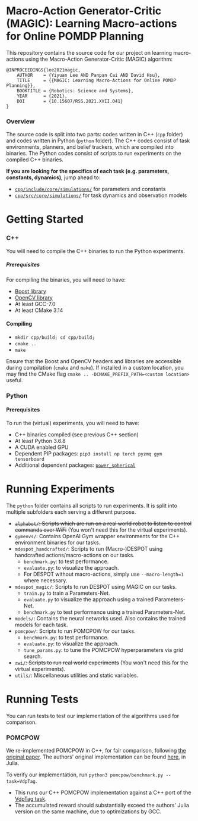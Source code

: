 # Macro-Action Generator-Critic (MAGIC): Learning Macro-actions for Online POMDP Planning

This repository contains the source code for our project on learning macro-actions using the Macro-Action Generator-Critic (MAGIC) algorithm:

    @INPROCEEDINGS{lee2021magic,
        AUTHOR    = {Yiyuan Lee AND Panpan Cai AND David Hsu},
        TITLE     = {{MAGIC: Learning Macro-Actions for Online POMDP Planning}},
        BOOKTITLE = {Robotics: Science and Systems},
        YEAR      = {2021},
        DOI       = {10.15607/RSS.2021.XVII.041}
    }

### Overview

The source code is split into two parts: codes written in C++ (`cpp` folder) and codes written in Python (`python` folder). The C++ codes consist of task environments, planners, and belief trackers, which are compiled into binaries. The Python codes consist of scripts to run experiments on the compiled C++ binaries.

**If you are looking for the specifics of each task (e.g. parameters, constants, dynamics)**, jump ahead to:

- [`cpp/include/core/simulations/`](cpp/include/core/simulations/) for parameters and constants
- [`cpp/src/core/simulations/`](cpp/src/core/simulations/) for task dynamics and observation models

# Getting Started

### C++

You will need to compile the C++ binaries to run the Python experiments.

##### Prerequisites
For compiling the binaries, you will need to have:
- [Boost library](https://www.boost.org/)
- [OpenCV library](https://opencv.org/)
- At least GCC-7.0
- At least CMake 3.14

#### Compiling
- `mkdir cpp/build; cd cpp/build;`
- `cmake ..`
- `make`

Ensure that the Boost and OpenCV headers and libraries are accessible during compilation (`cmake` and `make`). If installed in a custom location, you may find the CMake flag `cmake .. -DCMAKE_PREFIX_PATH=<custom location>` useful.

### Python

#### Prerequisites
To run the (virtual) experiments, you will need to have:
-  C++ binaries compiled (see previous C++ section)
- At least Python 3.6.8
- A CUDA enabled GPU
- Dependent PIP packages: `pip3 install np torch pyzmq gym tensorboard`
- Additional dependent packages: [`power_spherical`](https://github.com/nicola-decao/power_spherical)

# Running Experiments
The `python` folder contains all scripts to run experiments. It is split into multiple subfolders each serving a different purpose.

- ~~`alphabot/`: Scripts which are run on a real world robot to listen to control commands over WiFi~~ (You won't need this for the virtual experiments).
- `gymenvs/`: Contains OpenAI Gym wrapper environments for the C++ environment binaries for our tasks.
- `mdespot_handcrafted/`: Scripts to run (Macro-)DESPOT using handcrafted actions/macro-actions on our tasks.
    - `benchmark.py`: to test performance.
    - `evaluate.py`: to visualize the approach.
    - For DESPOT without macro-actions, simply use `--macro-length=1` where necessary.
- `mdespot_magic/`: Scripts to run DESPOT using MAGIC on our tasks.
    - `train.py` to train a Parameters-Net.
    - `evaluate.py` to visualize the approach using a trained Parameters-Net.
    - `benchmark.py` to test performance using a trained Parameters-Net.
- `models/`: Contains the neural networks used. Also contains the trained models for each task.
- `pomcpow/`: Scripts to run POMCPOW for our tasks.
    - `benchmark.py`: to test performance.
    - `evaluate.py`: to visualize the approach.
    - `tune_params.py`: to tune the POMCPOW hyperparameters via grid search.
- ~~`rwi/`: Scripts to run real world experiments~~ (You won't need this for the virtual experiments).
- `utils/`: Miscellaneous utilities and static variables.

# Running Tests

You can run tests to test our implementation of the algorithms used for comparison.

### POMCPOW

We re-implemented POMCPOW in C++, for fair comparison, following [the original paper](https://arxiv.org/abs/1709.06196). The authors' original implementation can be found [here](https://github.com/JuliaPOMDP), in Julia.

To verify our implementation, run `python3 pomcpow/benchmark.py --task=VdpTag`.

- This runs our C++ POMCPOW implementation against a C++ port of the [VdpTag task](https://github.com/zsunberg/VDPTag2.jl).
- The accumulated reward should substantially exceed the authors' Julia version on the same machine, due to optimizations by GCC.
